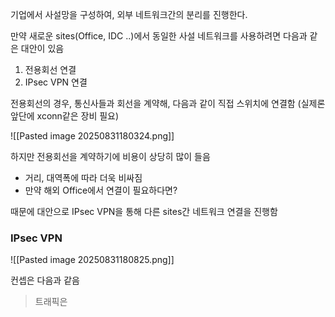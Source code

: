 
기업에서 사설망을 구성하여, 외부 네트워크간의 분리를 진행한다.

만약 새로운 sites(Office, IDC ..)에서 동일한 사설 네트워크를 사용하려면 다음과 같은 대안이 있음

1. 전용회선 연결
2. IPsec VPN 연결

전용회선의 경우, 통신사들과 회선을 계약해, 다음과 같이 직접 스위치에 연결함 (실제론 앞단에 xconn같은 장비 필요)

![[Pasted image 20250831180324.png]]


하지만 전용회선을 계약하기에 비용이 상당히 많이 들음
- 거리, 대역폭에 따라 더욱 비싸짐
- 만약 해외 Office에서 연결이 필요하다면?


때문에 대안으로 IPsec VPN을 통해 다른 sites간 네트워크 연결을 진행함


### IPsec VPN
![[Pasted image 20250831180825.png]]

컨셉은 다음과 같음
> 트래픽은 